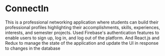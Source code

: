 # ConnectIn
This is a professional networking application where students can build their professional profiles highlighting their accomplishments, skills, experiences, interests, and semester projects. 
Used Firebase's authentication features to enable users to sign up, log in, and log out of the platform. 
And React.js and Redux to manage the state of the application and update the UI in response to changes in the database
